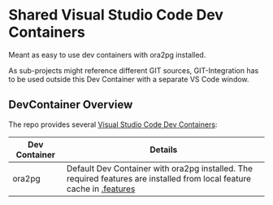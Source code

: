 # Shared Visual Studio Code Dev Containers

Meant as easy to use dev containers with ora2pg installed.

As sub-projects might reference different GIT sources, GIT-Integration has to be used outside this Dev Container with a separate VS Code window.

## DevContainer Overview

The repo provides several [Visual Studio Code Dev Containers](https://code.visualstudio.com/docs/devcontainers/containers):

|Dev Container  |Details|
|---------------|-------|
|ora2pg         |Default Dev Container with ora2pg installed. The required features are installed from local feature cache in [.features](./.devcontainer/.features/)|

